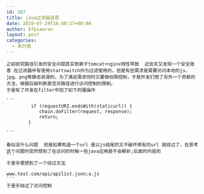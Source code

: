 ```yaml
---
id: 387
title: java过滤器反思
date: 2019-07-29T16:40:17+00:00
author: bfpiaoran
layout: post
categories:
  - 未分类
---
```

    之前研究路径引发的安全问题其实依赖于tomcat+nginx特性导致  近些天又发现一个安全隐患 在过滤器中有使用startswitch作为过滤使用的，但是有些需求是需要访问本地的js、jpg、png等静态资源的，为了满足需求同时又要做权限控制，于是开发们想了另外一个奇葩的方法，根据后缀判断是否对路径进行访问控制的限制。
    于是有了开发在filter中加了如下的骚操作

    ```
             if (requestURI.endsWith(staticurl)) {
                chain.doFilter(request, response);
                return;
            }

    ```

    看似没什么问题  但是如果构造一个url 是以js结尾的又不破坏原有的url 就绕过了，在思考这个问题时突然想到了在访问的时候一些java应用是不会解析;后面的内容的
    ```
    于是乎便想到了一个绕过方法

    www.test.com/api/apilist.json;a.js
    ```
    于是乎绕过了访问控制
    
